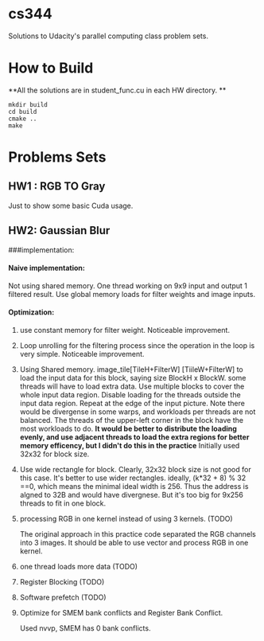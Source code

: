 cs344
=====

Solutions to Udacity's parallel computing class problem sets.

# How to Build

**All the solutions are in student_func.cu in each HW directory. **

```
mkdir build
cd build
cmake ..
make
```

# Problems Sets

## HW1 : RGB TO Gray
Just to show some basic Cuda usage.

## HW2: Gaussian Blur

###implementation:
#### Naive implementation: 
Not using shared memory. One thread working on 9x9 input and output 1 filtered result. Use global memory loads for filter weights and image inputs.

#### Optimization:
1. use constant memory for filter weight. Noticeable improvement. 

2. Loop unrolling for the filtering process since the operation in the loop is very simple. Noticeable improvement. 

3. Using Shared memory. 
  image_tile[TileH+FilterW] \[TiileW+FilterW] to load the input data for this block, saying size BlockH x BlockW.
  some threads will have to load extra data. Use multiple blocks to cover the whole input data region. Disable loading for the threads outside the input data region. Repeat at the edge of the input picture. Note there would be divergense in some warps, and workloads per threads are not balanced. The threads of the upper-left corner in the block have the most workloads to do. **It would be better to distribute the loading evenly, and use adjacent threads to load the extra regions for better memory efficency, but I didn't do this in the practice**
  Initially used 32x32 for block size.

4. Use wide rectangle for block.
  Clearly, 32x32 block size is not good for this case. It's better to use wider rectangles. ideally, (k*32 + 8) % 32 ==0, which means the minimal ideal width is 256. Thus the address is algned to 32B and would have divergnese. But it's too big for 9x256 threads to fit in one block. 

5. processing RGB in one kernel instead of using 3 kernels. (TODO)

   The original approach in this practice code separated the RGB channels into 3 images. It should be able to use vector and process RGB in one kernel.

6. one thread loads more data (TODO)
  ​

7. Register Blocking (TODO)

8. Software prefetch (TODO)

9. Optimize for SMEM bank conflicts and Register Bank Conflict. 

   Used nvvp, SMEM has 0 bank conflicts.




